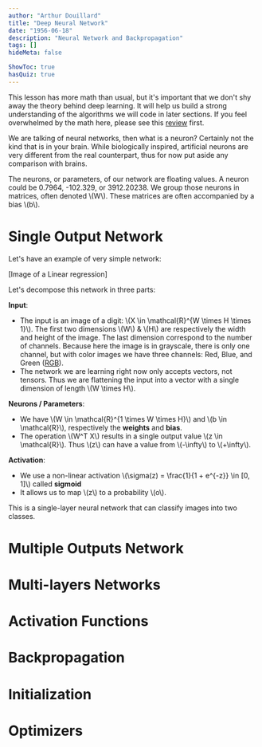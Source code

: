 ```yaml
---
author: "Arthur Douillard"
title: "Deep Neural Network"
date: "1956-06-18"
description: "Neural Network and Backpropagation"
tags: []
hideMeta: false

ShowToc: true
hasQuiz: true
---
```


This lesson has more math than usual, but it's important that we don't shy away
the theory behind deep learning. It will help us build a strong understanding of
the algorithms we will code in later sections. If you feel overwhelmed by the math here,
please see this [review](/) first.

We are talking of neural networks, then what is a neuron? Certainly not the kind that is
in your brain. While biologically inspired, artificial neurons are very different
from the real counterpart, thus for now put aside any comparison with brains.

The neurons, or parameters, of our network are floating values. A neuron could
be 0.7964, -102.329, or 3912.20238. We group those neurons in matrices, often
denoted \\(W\\). These matrices are often accompanied by a bias \\(b\\).

# Single Output Network

Let's have an example of very simple network:

[Image of a Linear regression]

Let's decompose this network in three parts:

**Input**:
- The input is an image of a digit: \\(X \in \mathcal{R}^{W \times H \times 1}\\). The first two dimensions \\(W\\) & \\(H\\)
are respectively the width and height of the image. The last dimension correspond
to the number of channels. Because here the image is in grayscale, there is only one channel,
but with color images we have three channels: Red, Blue, and Green ([RGB](https://en.wikipedia.org/wiki/RGB_color_model)).
- The network we are learning right now only accepts vectors, not tensors. Thus we are flattening the input into a vector with
a single dimension of length \\(W \times H\\).

**Neurons / Parameters**:
- We have \\(W \in \mathcal{R}^{1 \times W \times H}\\) and \\(b \in \mathcal{R}\\), respectively the **weights**
and **bias**.
- The operation \\(W^T X\\) results in a single output value \\(z \in \mathcal{R}\\). Thus \\(z\\) can have a value from
\\(-\infty\\) to \\(+\infty\\).

**Activation**:
- We use a non-linear activation \\(\sigma(z) = \frac{1}{1 + e^{-z}} \in [0, 1]\\) called **sigmoid**
- It allows us to map \\(z\\) to a probability \\(o\\).

This is a single-layer neural network that can classify images into two classes.

# Multiple Outputs Network


# Multi-layers Networks


# Activation Functions


# Backpropagation


# Initialization


# Optimizers
